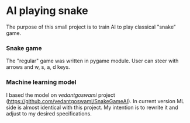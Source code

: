 # AI playing snake
The purpose of this small project is to train AI to play classical "snake" game.

### Snake game
The "regular" game was written in pygame module. User can steer with arrows and w, s, a, d keys.

### Machine learning model
I based the model on *vedantgoswami* project (https://github.com/vedantgoswami/SnakeGameAI).
In current version ML side is almost identical with this project. My intention is to rewrite it and adjust to my desired specifications.
